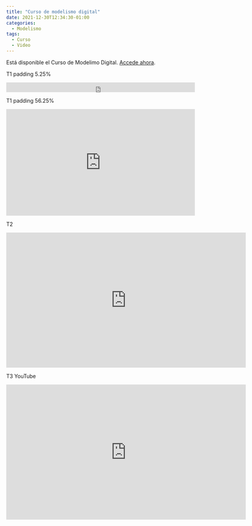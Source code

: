 ```yaml
---
title: "Curso de modelismo digital"
date: 2021-12-30T12:34:30-01:00
categories:
  - Modelismo
tags:
  - Curso
  - Video
---
```


Está disponible el Curso de Modelimo Digital. [Accede ahora](ModelismoDigital.com).

T1 padding 5.25%
<div style="padding:5.25% 0 0 0;position:relative;"><iframe src="https://player.vimeo.com/video/655858613?h=656ceb1cad&title=0&byline=0&portrait=0" style="position:absolute;top:0;left:0;width:100%;height:100%;" frameborder="0" allow="autoplay; fullscreen; picture-in-picture" allowfullscreen></iframe></div><script src="https://player.vimeo.com/api/player.js"></script>

T1 padding 56.25%
<div style="padding:56.25% 0 0 0;position:relative;"><iframe src="https://player.vimeo.com/video/655858613?h=656ceb1cad&title=0&byline=0&portrait=0" style="position:absolute;top:0;left:0;width:100%;height:100%;" frameborder="0" allow="autoplay; fullscreen; picture-in-picture" allowfullscreen></iframe></div><script src="https://player.vimeo.com/api/player.js"></script>

T2
<iframe src="https://player.vimeo.com/video/655858613?h=656ceb1cad&title=0&byline=0&portrait=0" width="640" height="360" frameborder="0" allow="autoplay; fullscreen; picture-in-picture" allowfullscreen></iframe>

T3 YouTube
<iframe width="640" height="360" src="https://www.youtube-nocookie.com/embed/l2Of1-d5E5o?controls=0&amp;showinfo=0" frameborder="0" allowfullscreen></iframe>
